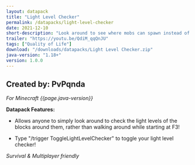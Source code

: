 ```yaml
---
layout: datapack
title: "Light Level Checker"
permalink: /datapacks/light-level-checker
date: 2021-12-10
short-description: "Look around to see where mobs can spawn instead of walking around staring at F3!"
trailer: "https://youtu.be/QdiM_qqQnJU"
tags: ["Quality of Life"]
download: "/downloads/datapacks/Light Level Checker.zip"
java-version: "1.18+"
version: 1.0.0
---
```

Created by: PvPqnda
-
*For Minecraft {{page.java-version}}*

**Datapack Features:**

- Allows anyone to simply look around to check the light levels of the blocks around them, rather than walking around while starting at F3!

- Type "/trigger ToggleLightLevelChecker" to toggle your light level checker!

*Survival & Multiplayer friendly*